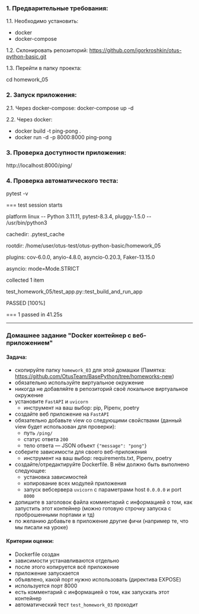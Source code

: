 ### 1. Предварительные требования:
1.1. Необходимо установить:
- docker
- docker-compose

1.2. Склонировать репозиторий:
https://github.com/igorkroshkin/otus-python-basic.git

1.3. Перейти в папку проекта:

cd homework_05

### 2. Запуск приложения:

2.1. Через docker-compose: docker-compose up -d

2.2. Через docker:

- docker build -t ping-pong .
- docker run -d -p 8000:8000 ping-pong

### 3. Проверка доступности приложения:
http://localhost:8000/ping/

### 4. Проверка автоматического теста:
pytest -v

=== test session starts  

platform linux -- Python 3.11.11, pytest-8.3.4, pluggy-1.5.0 -- /usr/bin/python3  

cachedir: .pytest_cache  

rootdir: /home/user/otus-test/otus-python-basic/homework_05  

plugins: cov-6.0.0, anyio-4.8.0, asyncio-0.20.3, Faker-13.15.0  

asyncio: mode=Mode.STRICT  

collected 1 item  


test_homework_05/test_app.py::test_build_and_run_app  

PASSED [100%]  

=== 1 passed in 41.25s   

---

### Домашнее задание "Docker контейнер c веб-приложением"
#### Задача:
- скопируйте папку `homework_03` для этой домашки 
  (Памятка: https://github.com/OtusTeam/BasePython/tree/homeworks-new)
- обязательно используйте виртуальное окружение
- никогда не добавляйте в репозиторий своё локальное виртуальное окружение
- установите `FastAPI` и `uvicorn`
    - инструмент на ваш выбор: pip, Pipenv, poetry
- создайте веб приложение на `FastAPI`
- обязательно добавьте view со следующими свойствами 
  (данный view будет использован для проверки):
    - путь `/ping/`
    - статус ответа `200`
    - тело ответа — JSON объект `{"message": "pong"}`
- соберите зависимости для своего веб-приложения
    - инструмент на ваш выбор: requirements.txt, Pipenv, poetry
- создайте/отредактируйте Dockerfile. В нём должно быть выполнено следующее:
    - установка зависимостей
    - копирование всех модулей приложения
    - запуск вебсервера `uvicorn` c параметрами host `0.0.0.0` и port `8000`
- допишите в заголовок файла комментарий с информацией о том, как запустить этот контейнер 
  (можно готовую строчку запуска с проброшенными портами и тд)
- по желанию добавьте в приложение другие фичи (например те, что мы писали на уроке)
#### Критерии оценки:
- Dockerfile создан
- зависимости устанавливаются отдельно
- после этого копируется всё приложение
- приложение запускается
- объявлено, какой порт нужно использовать (директива EXPOSE)
- используется порт 8000
- есть комментарий с информацией о том, как запускать этот контейнер
- автоматический тест `test_homework_03` проходит
